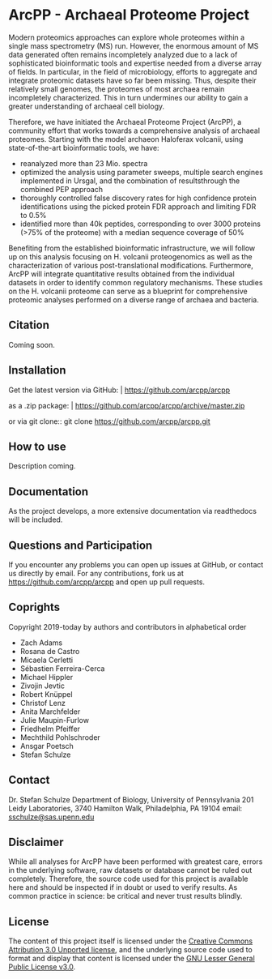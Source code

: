 # ArcPP - Archaeal Proteome Project

Modern proteomics approaches can explore whole proteomes within a single mass spectrometry (MS) run. However, the enormous amount of MS data generated often remains incompletely analyzed due to a lack of sophisticated bioinformatic tools and expertise needed from a diverse array of fields. In particular, in the field of microbiology, efforts to aggregate and integrate proteomic datasets have so far been missing. Thus, despite their relatively small genomes, the proteomes of most archaea remain incompletely characterized. This in turn undermines our ability to gain a greater understanding of archaeal cell biology. 

Therefore, we have initiated the Archaeal Proteome Project (ArcPP), a community effort that works towards a comprehensive analysis of archaeal proteomes. Starting with the model archaeon Haloferax volcanii, using state-of-the-art bioinformatic tools, we have:
* reanalyzed more than 23 Mio. spectra
* optimized the analysis using parameter sweeps, multiple search engines implemented in Ursgal, and the combination of resultsthrough the combined PEP approach
* thoroughly controlled false discovery rates for high confidence protein identifications using the picked protein FDR approach and limiting FDR to 0.5%
* identified more than 40k peptides, corresponding to over 3000 proteins (>75% of the proteome) with a median sequence coverage of 50%

Benefiting from the established bioinformatic infrastructure, we will follow up on this analysis focusing on H. volcanii proteogenomics as well as the characterization of various post-translational modifications. Furthermore, ArcPP will integrate quantitative results obtained from the individual datasets in order to identify common regulatory mechanisms. These studies on the H. volcanii proteome can serve as a blueprint for comprehensive proteomic analyses performed on a diverse range of archaea and bacteria.


## Citation

Coming soon.

## Installation

Get the latest version via GitHub:
    | https://github.com/arcpp/arcpp

as a .zip package:
   | https://github.com/arcpp/arcpp/archive/master.zip

or via git clone::
   git clone https://github.com/arcpp/arcpp.git

## How to use

Description coming.

## Documentation

As the project develops, a more extensive documentation via readthedocs will be included.

## Questions and Participation

If you encounter any problems you can open up issues at GitHub, or contact us directly by email.
For any contributions, fork us at https://github.com/arcpp/arcpp and open up pull requests.

## Coprights

Copyright 2019-today by authors and contributors in alphabetical order

* Zach Adams
* Rosana de Castro
* Micaela Cerletti
* Sébastien Ferreira-Cerca
* Michael Hippler
* Zivojin Jevtic
* Robert Knüppel
* Christof Lenz
* Anita Marchfelder
* Julie Maupin-Furlow
* Friedhelm Pfeiffer
* Mechthild Pohlschroder
* Ansgar Poetsch
* Stefan Schulze

## Contact

Dr. Stefan Schulze
Department of Biology, University of Pennsylvania
201 Leidy Laboratories, 3740 Hamilton Walk, Philadelphia, PA 19104
email: sschulze@sas.upenn.edu

## Disclaimer

While all analyses for ArcPP have been performed with greatest care, errors in the underlying software, raw datasets or database cannot be ruled out completely. Therefore, the source code used for this project is available here and should be inspected if in doubt or used to verify results. As common practice in science: be critical and never trust results blindly.

## License

The content of this project itself is licensed under the [Creative Commons Attribution 3.0 Unported license](https://creativecommons.org/licenses/by/3.0/), and the underlying source code used to format and display that content is licensed under the [GNU Lesser General Public License v3.0](https://github.com/StSchulze/ArcPP/blob/master/LICENSE).
